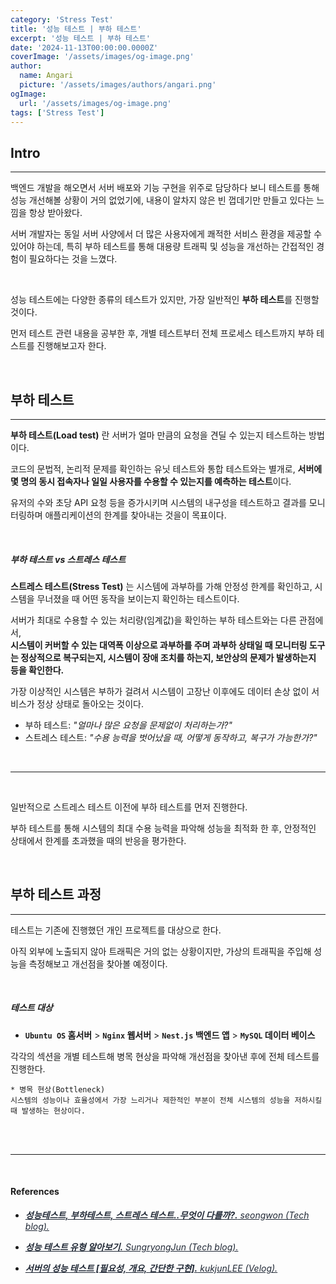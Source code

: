 ```yaml
---
category: 'Stress Test'
title: '성능 테스트 | 부하 테스트'
excerpt: '성능 테스트 | 부하 테스트'
date: '2024-11-13T00:00:00.0000Z'
coverImage: '/assets/images/og-image.png'
author:
  name: Angari
  picture: '/assets/images/authors/angari.png'
ogImage:
  url: '/assets/images/og-image.png'
tags: ['Stress Test']
---
```


## **Intro**
---

백엔드 개발을 해오면서 서버 배포와 기능 구현을 위주로 담당하다 보니 테스트를 통해 성능 개선해볼 상황이 거의 없었기에, 내용이 알차지 않은 빈 껍데기만 만들고 있다는 느낌을 항상 받아왔다.

서버 개발자는 동일 서버 사양에서 더 많은 사용자에게 쾌적한 서비스 환경을 제공할 수 있어야 하는데, 특히 부하 테스트를 통해 대용량 트래픽 및 성능을 개선하는 간접적인 경험이 필요하다는 것을 느꼈다.

<br>

성능 테스트에는 다양한 종류의 테스트가 있지만, 가장 일반적인 **부하 테스트**를 진행할 것이다.
 
먼저 테스트 관련 내용을 공부한 후, 개별 테스트부터 전체 프로세스 테스트까지 부하 테스트를 진행해보고자 한다.


<br>

## **부하 테스트**
---

**부하 테스트(Load test)** 란 서버가 얼마 만큼의 요청을 견딜 수 있는지 테스트하는 방법이다.

코드의 문법적, 논리적 문제를 확인하는 유닛 테스트와 통합 테스트와는 별개로, **서버에 몇 명의 동시 접속자나 일일 사용자를 수용할 수 있는지를 예측하는 테스트**이다.


유저의 수와 초당 API 요청 등을 증가시키며 시스템의 내구성을 테스트하고 결과를 모니터링하며 애플리케이션의 한계를 찾아내는 것을이 목표이다.

<br>

##### **부하 테스트 vs 스트레스 테스트**

**스트레스 테스트(Stress Test)** 는 시스템에 과부하를 가해 안정성 한계를 확인하고, 시스템을 무너졌을 때 어떤 동작을 보이는지 확인하는 테스트이다.

서버가 최대로 수용할 수 있는 처리량(임계값)을 확인하는 부하 테스트와는 다른 관점에서,  
**시스템이 커버할 수 있는 대역폭 이상으로 과부하를 주며 과부하 상태일 때 모니터링 도구는 정상적으로 복구되는지, 시스템이 장애 조치를 하는지, 보안상의 문제가 발생하는지 등을 확인한다.**

가장 이상적인 시스템은 부하가 걸려서 시스템이 고장난 이후에도 데이터 손상 없이 서비스가 정상 상태로 돌아오는 것이다.


- 부하 테스트: _"얼마나 많은 요청을 문제없이 처리하는가?"_
- 스트레스 테스트: _"수용 능력을 벗어났을 때, 어떻게 동작하고, 복구가 가능한가?"_

<br>

---

<br>

일반적으로 스트레스 테스트 이전에 부하 테스트를 먼저 진행한다.

부하 테스트를 통해 시스템의 최대 수용 능력을 파악해 성능을 최적화 한 후, 안정적인 상태에서 한계를 초과했을 때의 반응을 평가한다. 

<br>

## **부하 테스트 과정**
---

테스트는 기존에 진행했던 개인 프로젝트를 대상으로 한다.

아직 외부에 노출되지 않아 트래픽은 거의 없는 상황이지만, 가상의 트래픽을 주입해 성능을 측정해보고 개선점을 찾아볼 예정이다.

<br>

##### **테스트 대상**

- **`Ubuntu OS` 홈서버** > **`Nginx` 웹서버** > **`Nest.js` 백엔드 앱** > **`MySQL` 데이터 베이스**

각각의 섹션을 개별 테스트해 병목 현상을 파악해 개선점을 찾아낸 후에 전체 테스트를 진행한다.

```
* 병목 현상(Bottleneck)
시스템의 성능이나 효율성에서 가장 느리거나 제한적인 부분이 전체 시스템의 성능을 저하시킬 때 발생하는 현상이다.
```


<br/>
<br/>

---

<br/>

#### References

- <a href="https://seongwon.dev/ETC/20220919-%EC%84%B1%EB%8A%A5%ED%85%8C%EC%8A%A4%ED%8A%B8-%EB%B6%80%ED%95%98%ED%85%8C%EC%8A%A4%ED%8A%B8-%EC%8A%A4%ED%8A%B8%EB%A0%88%EC%8A%A4%ED%85%8C%EC%8A%A4%ED%8A%B8%EB%9E%80/#%F0%9F%A7%90-%EC%84%B1%EB%8A%A5performance-%ED%85%8C%EC%8A%A4%ED%8A%B8%EB%9E%80" target="_blank" style="font-style: italic; color: #212936;"><span style="font-weight: bold;">성능테스트, 부하테스트, 스트레스 테스트..무엇이 다를까?.</span> seongwon (Tech blog).</a>

- <a href="https://engineering-skcc.github.io/performancetest/Performance-Testing-Terminologies/" target="_blank" style="font-style: italic; color: #212936;"><span style="font-weight: bold;">성능 테스트 유형 알아보기.</span> SungryongJun (Tech blog).</a>

- <a href="https://velog.io/@imkkuk/%EC%84%9C%EB%B2%84%EC%9D%98-%EC%84%B1%EB%8A%A5-%ED%85%8C%EC%8A%A4%ED%8A%B8-%ED%95%84%EC%9A%94%EC%84%B1-%EA%B0%9C%EC%9A%94-%EA%B0%84%EB%8B%A8%ED%95%9C-%EA%B5%AC%ED%98%84" target="_blank" style="font-style: italic; color: #212936;"><span style="font-weight: bold;">서버의 성능 테스트 [필요성, 개요, 간단한 구현].</span> kukjunLEE (Velog).</a>